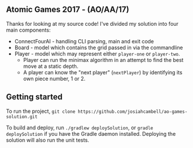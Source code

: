 ## Atomic Games 2017 - (AO/AA/17)

Thanks for looking at my source code! I've divided my solution into
four main components:
* ConnectFourAI - handling CLI parsing, main and exit code
* Board - model which contains the grid passed in via the commandline
* Player  - model which may represent either `player-one` or `player-two`. 
    * Player can run the minimax algorithm in an attempt to find the best
    move at a static depth.
    * A player can know the "next player" (`nextPlayer`) by identifying 
    its own piece number, 1 or 2.


## Getting started
To run the project, `git clone https://github.com/josiahcambell/ao-games-solution.git`

To build and deploy, run `./gradlew deploySolution`, or `gradle deploySolution` if you have the
Gradle daemon installed. Deploying the solution will also run the unit tests.
